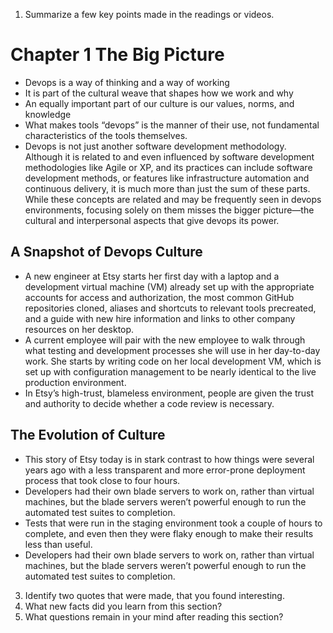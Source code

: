 1. Summarize a few key points made in the readings or videos.

# Chapter 1 The Big Picture
* Devops is a way of thinking and a way of working
* It is part of the cultural weave that shapes how we work and why
* An equally important part of our culture is our values, norms, and knowledge
* What makes tools “devops” is the manner of their use, not fundamental characteristics of the tools themselves.
* Devops is not just another software development methodology. Although it is related to and even influenced by software development methodologies like Agile or XP, and its practices can include software development methods, or features like infrastructure automation and continuous delivery, it is much more than just the sum of these parts. While these concepts are related and may be frequently seen in devops environments, focusing solely on them misses the bigger picture—the cultural and interpersonal aspects that give devops its power.

## A Snapshot of Devops Culture
* A new engineer at Etsy starts her first day with a laptop and a development virtual machine (VM) already set up with the appropriate accounts for access and authorization, the most common GitHub repositories cloned, aliases and shortcuts to relevant tools precreated, and a guide with new hire information and links to other company resources on her desktop.
* A current employee will pair with the new employee to walk through what testing and development processes she will use in her day-to-day work. She starts by writing code on her local development VM, which is set up with configuration management to be nearly identical to the live production environment.
* In Etsy’s high-trust, blameless environment, people are given the trust and authority to decide whether a code review is necessary.

## The Evolution of Culture
* This story of Etsy today is in stark contrast to how things were several years ago with a less transparent and more error-prone deployment process that took close to four hours.
* Developers had their own blade servers to work on, rather than virtual machines, but the blade servers weren’t powerful enough to run the automated test suites to completion.
* Tests that were run in the staging environment took a couple of hours to complete, and even then they were flaky enough to make their results less than useful.
* Developers had their own blade servers to work on, rather than virtual machines, but the blade servers weren’t powerful enough to run the automated test suites to completion.

3. Identify two quotes that were made, that you found interesting.
4. What new facts did you learn from this section?
5. What questions remain in your mind after reading this section?

